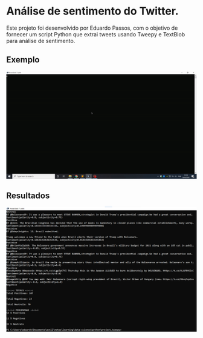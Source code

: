 # Análise de sentimento do Twitter.
Este projeto foi desenvolvido por Eduardo Passos, com o objetivo de fornecer um script Python que extrai tweets usando Tweepy e TextBlob para análise de sentimento.

## Exemplo
<img src="export/sentiment-analysis-twitter.gif">

## Resultados
<img src="export/sentiment-analysis-twitter.png">
